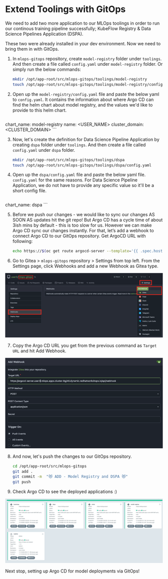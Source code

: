 # Extend Toolings with GitOps

We need to add two more application to our MLOps toolings in order to run our continous training pipeline successfully; KubeFlow Registry & Data Science Pipelines Application (DSPA).

These two were already installed in your dev environment. Now we need to bring them in with GitOps.

1. In `mlops-gitops` repository, create `model-registry` folder under `toolings`. And then create a file called `config.yaml` under `model-registry` folder. Or simply run the below commands:

    ```bash
    mkdir /opt/app-root/src/mlops-gitops/toolings/model-registry
    touch /opt/app-root/src/mlops-gitops/toolings/model-registry/config.yaml
    ```

2. Open up the `model-registry/config.yaml` file and paste the below yaml to `config.yaml`. It contains the information about where Argo CD can find the helm chart about model registry, and the values we'd like to provide to this helm chart.

    ```yaml
  chart_name: model-registry
  name: <USER_NAME>
  cluster_domain: <CLUSTER_DOMAIN>
    ```


3. Now, let's create the definition for Data Science Pipeline Application by creating `dspa` folder under `toolings`. And then create a file called `config.yaml` under `dspa` folder.

    ```bash
    mkdir /opt/app-root/src/mlops-gitops/toolings/dspa
    touch /opt/app-root/src/mlops-gitops/toolings/dspa/config.yaml
    ```

4. Open up the `dspa/config.yaml` file and paste the below yaml file. `config.yaml` for the same reasons. For Data Science Pipeline Application, we do not have to provide any specific value so it'll be a short config file.

    ```yaml
  chart_name: dspa
    ```

5. Before we push our changes - we would like to sync our changes AS SOON AS updates hit the git repo! But Argo CD has a cycle time of about 3ish mins by default - this is too slow for us. However we can make Argo CD sync our changes instantly. For that, let’s add a webhook to connect Argo CD to our GitOps repository. Get ArgoCD URL with following:

    ```bash
    echo https://$(oc get route argocd-server --template='{{ .spec.host }}'/api/webhook  -n <USER_NAME>-mlops)
    ```
6. Go to Gitea > `mlops-gitops` repository > Settings from top left. From the Settings page, click Webhooks and add a new Webhook as Gitea type.

![gitea-argocd-webhook.png](./images/gitea-argocd-webhook.png)

7. Copy the Argo CD URL you get from the previous command as `Target URL` and hit Add Webhook.

![gitea-argocd-webhook-2.png](./images/gitea-argocd-webhook-2.png)


8. And now, let's push the changes to our GitOps repository.

    ```bash
    cd /opt/app-root/src/mlops-gitops
    git add .
    git commit -m  "😻 ADD - Model Registry and DSPA 😻"
    git push
    ```

9. Check Argo CD to see the deployed applications :)

![model-registry-dspa.png](./images/model-registry-dspa.png)

Next stop, setting up Argo CD for model deployments via GitOps!